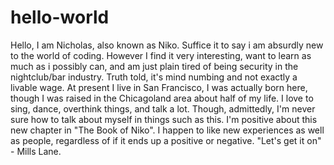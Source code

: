 # hello-world
Hello, I am Nicholas, also known as Niko. Suffice it to say i am absurdly new to the world of coding. However I find it very interesting, want to learn as much as i possibly can, and am just plain tired of being security in the nightclub/bar industry. Truth told, it's mind numbing and not exactly a livable wage. At present I live in San Francisco, I was actually born here, though I was raised in the Chicagoland area about half of my life. I love to sing, dance, overthink things, and talk a lot. Though, admittedly, I'm never sure how to talk about myself in things such as this. I'm positive about this new chapter in "The Book of Niko". I happen to like new experiences as well as people, regardless of if it ends up a positive or negative. "Let's get it on" - Mills Lane.
